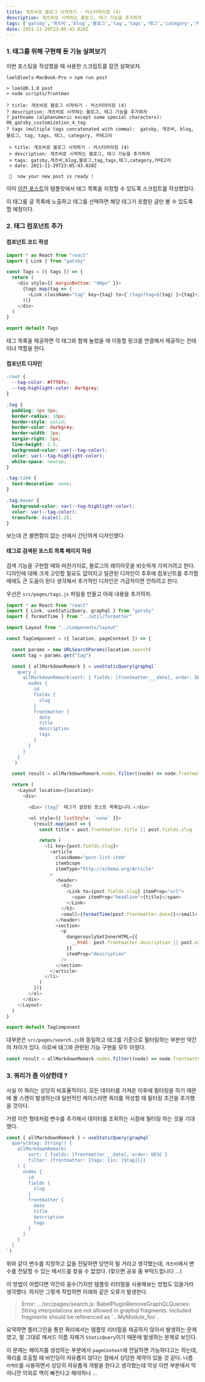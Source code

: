 ```yaml
---
title: 개츠비로 블로그 시작하기 - 커스터마이징 (4)
description: 개츠비로 시작하는 블로그, 태그 기능을 추가하자
tags: ['gatsby','개츠비','blog','블로그','tag','tags','태그','category','카테고리']
date: 2021-11-29T23:05:43.028Z
---
```


### 1. 태그를 위해 구현해 둔 기능 살펴보기

이번 포스팅을 작성했을 때 사용한 스크립트를 잠깐 살펴보자.

```shell
loel@loels-MacBook-Pro > npm run post

> loel@0.1.0 post
> node scripts/frontman

? title: 개츠비로 블로그 시작하기 - 커스터마이징 (4)
? description: 개츠비로 시작하는 블로그, 태그 기능을 추가하자
? pathname (alphanumeric except some special characters):  06_gatsby_customization_4_tag
? tags (multiple tags concatenated with comma):  gatsby, 개츠비, blog, 블로그, tag, tags, 태그, category, 카테고리

 > title: 개츠비로 블로그 시작하기 - 커스터마이징 (4)
 > description: 개츠비로 시작하는 블로그, 태그 기능을 추가하자
 > tags: gatsby,개츠비,blog,블로그,tag,tags,태그,category,카테고리
 > date: 2021-11-29T23:05:43.028Z

 🚀  now your new post is ready !
```

이미 [이전 포스트](/2021_11/03_gatsby_customization_1_writing/)의 템플릿에서 태그 목록을 지정할 수 있도록 스크립트를 작성했었다.

이 태그를 글 목록에 노출하고 태그를 선택하면 해당 태그가 포함된 글만 볼 수 있도록 할 예정이다.

### 2. 태그 컴포넌트 추가

#### 컴포넌트 코드 작성

```javascript
import * as React from "react"
import { Link } from "gatsby"

const Tags = ({ tags }) => {
  return (
    <div style={{ marginBottom: "40px" }}>
      {tags.map(tag => (
        <Link className="tag" key={tag} to={`/tags?tag=${tag}`}>{tag}</Link>
      ))}
    </div>
  )
}

export default Tags
```

태그 목록을 제공하면 각 태그와 함께 눌렀을 때 이동할 링크를 연결해서 제공하는 컨테이너 역할을 한다.

#### 컴포넌트 디자인

```css
:root {
  --tag-color: #f7f8fc;
  --tag-highlight-color: darkgrey;
}

.tag {
  padding: 4px 8px;
  border-radius: 10px;
  border-style: solid;
  border-color: darkgrey;
  border-width: 2px;
  margin-right: 5px;
  line-height: 2.5;
  background-color: var(--tag-color);
  color: var(--tag-highlight-color);
  white-space: nowrap;
}

.tag:link {
  text-decoration: none;
}

.tag:hover {
  background-color: var(--tag-highlight-color);
  color: var(--tag-color);
  transform: scale(1.2);
}
```

보는데 큰 불편함이 없는 선에서 간단하게 디자인했다.

#### 태그로 검색된 포스트 목록 페이지 작성

검색 기능을 구현할 때와 마찬가지로, 블로그의 레이아웃을 비슷하게 가져가려고 한다. 디자인에 대해 크게 고민할 필요도 없어지고 일관된 디자인이 추후에 컴포넌트를 추가할 때에도 큰 도움이 된다 생각해서 추가적인 디자인은 가급적이면 안하려고 한다.

우선은 `src/pages/tags.js` 파일을 만들고 아래 내용을 추가하자.

```javascript
import * as React from "react"
import { Link, useStaticQuery, graphql } from "gatsby"
import { formatTime } from "../util/formatter"

import Layout from "../components/layout"

const TagComponent = ({ location, pageContext }) => {

  const params = new URLSearchParams(location.search)
  const tag = params.get("tag")

  const { allMarkdownRemark } = useStaticQuery(graphql`
    query {
      allMarkdownRemark(sort: { fields: [frontmatter___date], order: DESC }) {
        nodes {
          id
          fields {
            slug
          }
          frontmatter {
            date
            title
            description
            tags
          }
        }
      }
    }
  `)

  const result = allMarkdownRemark.nodes.filter((node) => node.frontmatter.tags.indexOf(tag) >= 0)

  return (
    <Layout location={location}>
      <div>

        <div>`{tag}` 태그가 설정된 포스트 목록입니다.</div>

        <ol style={{ listStyle: `none` }}>
          {result.map(post => {
            const title = post.frontmatter.title || post.fields.slug

            return (
              <li key={post.fields.slug}>
                <article
                  className="post-list-item"
                  itemScope
                  itemType="http://schema.org/Article"
                >
                  <header>
                    <h2>
                      <Link to={post.fields.slug} itemProp="url">
                        <span itemProp="headline">{title}</span>
                      </Link>
                    </h2>
                    <small>{formatTime(post.frontmatter.date)}</small>
                  </header>
                  <section>
                    <p
                      dangerouslySetInnerHTML={{
                        __html: post.frontmatter.description || post.excerpt,
                      }}
                      itemProp="description"
                    />
                  </section>
                </article>
              </li>
            )
          })}
        </ol>
      </div>
    </Layout>
  )
}

export default TagComponent
```

대부분은 `src/pages/search.js`와 동일하고 태그를 기준으로 필터링하는 부분만 약간의 차이가 있다. 이로써 태그와 관련된 기능 구현을 모두 마쳤다.

```javascript
const result = allMarkdownRemark.nodes.filter((node) => node.frontmatter.tags.indexOf(tag) >= 0)
```

### 3. 쿼리가 좀 이상한데 ?

사실 이 쿼리는 상당히 비효율적이다. 모든 데이터를 가져온 이후에 필터링을 하기 때문에 풀 스캔이 발생하는데 일반적인 케이스라면 쿼리를 작성할 때 필터링 조건을 추가했을 것이다.

가령 이런 형태처럼 변수를 추가해서 데이터를 조회하는 시점에 필터링 하는 것을 기대했다.

```javascript
const { allMarkdownRemark } = useStaticQuery(graphql`
  query($tag: String!) {
    allMarkdownRemark(
        sort: { fields: [frontmatter___date], order: DESC }
        filter: {frontmatter: {tags: {in: [$tag]}}}
    ) {
      nodes {
        id
        fields {
          slug
        }
        frontmatter {
          date
          title
          description
          tags
        }
      }
    }
  }
`)
```

위와 같이 변수를 지정하고 값을 전달하면 당연히 될 거라고 생각했는데, `개츠비`에서 변수를 전달할 수 있는 메서드를 찾을 수 없었다. (찾으면 공유 좀 부탁드립니다 ...)

이 방법이 어렵다면 약간의 꼼수(?)지만 템플릿 리터럴을 사용해보는 방법도 있을거라 생각했다. 하지만 그렇게 작업하면 아래와 같은 오류가 발생한다.

> Error: .../src/pages/search.js: BabelPluginRemoveGraphQLQueries: String interpolations are not allowed in graphql fragments. Included fragments should be referenced as \`...MyModule_foo\`.

요약하면 플러그인을 통한 쿼리에서는 템플릿 리터럴을 제공하지 않아서 발생하는 문제였고, 말 그대로 메서드 이름 자체가 `StaticQuery`이기 때문에 발생하는 문제로 보인다.

이 문제는 페이지를 생성하는 부분에서 `pageContext`에 전달하면 가능하다고는 하는데, 쿼리를 호출할 때 바인딩이 자유롭지 않다는 점에서 상당한 제약이 있을 것 같다. 나름 `리액트`를 사용하면서 상당히 자유롭게 개발을 한다고 생각했는데 막상 이런 부분에서 막히니깐 의외로 맥이 빠진다고 해야하나 ...